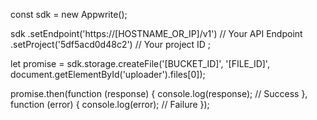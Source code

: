 const sdk = new Appwrite();

sdk
    .setEndpoint('https://[HOSTNAME_OR_IP]/v1') // Your API Endpoint
    .setProject('5df5acd0d48c2') // Your project ID
;

let promise = sdk.storage.createFile('[BUCKET_ID]', '[FILE_ID]', document.getElementById('uploader').files[0]);

promise.then(function (response) {
    console.log(response); // Success
}, function (error) {
    console.log(error); // Failure
});